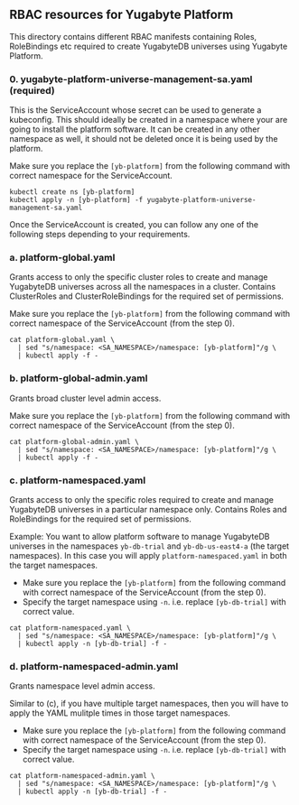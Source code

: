 ## RBAC resources for Yugabyte Platform

This directory contains different RBAC manifests containing Roles,
RoleBindings etc required to create YugabyteDB universes using
Yugabyte Platform.

### 0. yugabyte-platform-universe-management-sa.yaml (required)
This is the ServiceAccount whose secret can be used to generate a
kubeconfig. This should ideally be created in a namespace where your
are going to install the platform software. It can be created in any
other namespace as well, it should not be deleted once it is being
used by the platform.

Make sure you replace the `[yb-platform]` from the following command
with correct namespace for the ServiceAccount.

```console
kubectl create ns [yb-platform]
kubectl apply -n [yb-platform] -f yugabyte-platform-universe-management-sa.yaml
```

Once the ServiceAccount is created, you can follow any one of the
following steps depending to your requirements.

### a. platform-global.yaml
Grants access to only the specific cluster roles to create and manage
YugabyteDB universes across all the namespaces in a cluster. Contains
ClusterRoles and ClusterRoleBindings for the required set of
permissions.

Make sure you replace the `[yb-platform]` from the following command
with correct namespace of the ServiceAccount (from the step 0).

```console
cat platform-global.yaml \
  | sed "s/namespace: <SA_NAMESPACE>/namespace: [yb-platform]"/g \
  | kubectl apply -f -
```

### b. platform-global-admin.yaml
Grants broad cluster level admin access.

Make sure you replace the `[yb-platform]` from the following command
with correct namespace of the ServiceAccount (from the step 0).

```console
cat platform-global-admin.yaml \
  | sed "s/namespace: <SA_NAMESPACE>/namespace: [yb-platform]"/g \
  | kubectl apply -f -
```

### c. platform-namespaced.yaml
Grants access to only the specific roles required to create and manage
YugabyteDB universes in a particular namespace only. Contains Roles
and RoleBindings for the required set of permissions.

Example: You want to allow platform software to manage YugabyteDB
universes in the namespaces `yb-db-trial` and `yb-db-us-east4-a` (the
target namespaces). In this case you will apply
`platform-namespaced.yaml` in both the target namespaces.

- Make sure you replace the `[yb-platform]` from the following command
  with correct namespace of the ServiceAccount (from the step 0).
- Specify the target namespace using `-n`. i.e. replace
  `[yb-db-trial]` with correct value.

```console
cat platform-namespaced.yaml \
  | sed "s/namespace: <SA_NAMESPACE>/namespace: [yb-platform]"/g \
  | kubectl apply -n [yb-db-trial] -f -
```

### d. platform-namespaced-admin.yaml
Grants namespace level admin access.

Similar to (c), if you have multiple target namespaces, then you will
have to apply the YAML mulitple times in those target namespaces.

- Make sure you replace the `[yb-platform]` from the following command
  with correct namespace of the ServiceAccount (from the step 0).
- Specify the target namespace using `-n`. i.e. replace
  `[yb-db-trial]` with correct value.

```console
cat platform-namespaced-admin.yaml \
  | sed "s/namespace: <SA_NAMESPACE>/namespace: [yb-platform]"/g \
  | kubectl apply -n [yb-db-trial] -f -
```
